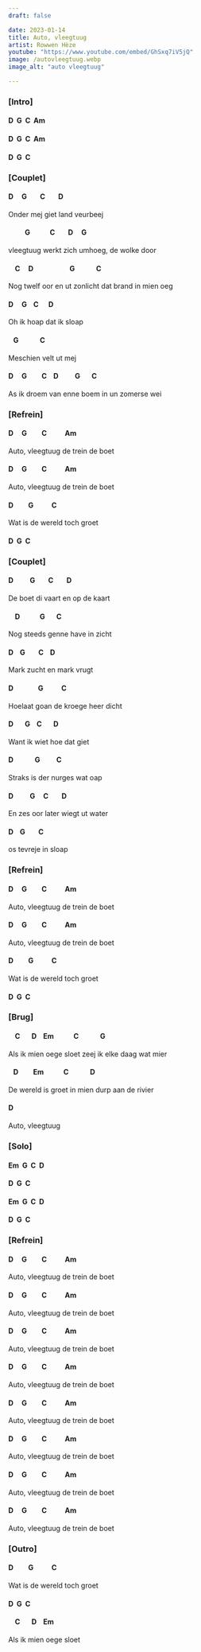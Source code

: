 ```yaml
---
draft: false

date: 2023-01-14
title: Auto, vleegtuug
artist: Rowwen Hèze
youtube: "https://www.youtube.com/embed/GhSxq7iV5jQ"
image: /autovleegtuug.webp
image_alt: "auto vleegtuug"

---
```


### [Intro]

#### D&nbsp;&nbsp;G&nbsp;&nbsp;C&nbsp;&nbsp;Am

#### D&nbsp;&nbsp;G&nbsp;&nbsp;C&nbsp;&nbsp;Am
 
#### D&nbsp;&nbsp;G&nbsp;&nbsp;C
 
 
### [Couplet]

#### D&nbsp;&nbsp;&nbsp;&nbsp;&nbsp;G&nbsp;&nbsp;&nbsp;&nbsp;&nbsp;&nbsp;&nbsp;&nbsp;C&nbsp;&nbsp;&nbsp;&nbsp;&nbsp;&nbsp;&nbsp;&nbsp;D

Onder mej giet land veurbeej

#### &nbsp;&nbsp;&nbsp;&nbsp;&nbsp;&nbsp;&nbsp;&nbsp;&nbsp;&nbsp;G&nbsp;&nbsp;&nbsp;&nbsp;&nbsp;&nbsp;&nbsp;&nbsp;&nbsp;&nbsp;&nbsp;&nbsp;C&nbsp;&nbsp;&nbsp;&nbsp;&nbsp;&nbsp;&nbsp;&nbsp;D&nbsp;&nbsp;&nbsp;&nbsp;&nbsp;G

vleegtuug werkt zich umhoeg, de wolke door

#### &nbsp;&nbsp;&nbsp;&nbsp;C&nbsp;&nbsp;&nbsp;&nbsp;&nbsp;D&nbsp;&nbsp;&nbsp;&nbsp;&nbsp;&nbsp;&nbsp;&nbsp;&nbsp;&nbsp;&nbsp;&nbsp;&nbsp;&nbsp;&nbsp;&nbsp;&nbsp;&nbsp;&nbsp;&nbsp;&nbsp;&nbsp;G&nbsp;&nbsp;&nbsp;&nbsp;&nbsp;&nbsp;&nbsp;&nbsp;&nbsp;&nbsp;&nbsp;&nbsp;&nbsp;C

Nog twelf oor en ut zonlicht dat brand in mien oeg

#### D&nbsp;&nbsp;&nbsp;&nbsp;&nbsp;G&nbsp;&nbsp;&nbsp;&nbsp;C&nbsp;&nbsp;&nbsp;&nbsp;&nbsp;&nbsp;D

Oh ik hoap dat ik sloap 

#### &nbsp;&nbsp;&nbsp;G&nbsp;&nbsp;&nbsp;&nbsp;&nbsp;&nbsp;&nbsp;&nbsp;&nbsp;&nbsp;&nbsp;&nbsp;&nbsp;C

Meschien velt ut mej 

#### D&nbsp;&nbsp;&nbsp;&nbsp;&nbsp;G&nbsp;&nbsp;&nbsp;&nbsp;&nbsp;&nbsp;&nbsp;&nbsp;&nbsp;C&nbsp;&nbsp;&nbsp;&nbsp;D&nbsp;&nbsp;&nbsp;&nbsp;&nbsp;&nbsp;&nbsp;&nbsp;&nbsp;&nbsp;G&nbsp;&nbsp;&nbsp;&nbsp;&nbsp;&nbsp;&nbsp;C

As ik droem van enne boem in un zomerse wei
 
 
### [Refrein]

#### D&nbsp;&nbsp;&nbsp;&nbsp;&nbsp;G&nbsp;&nbsp;&nbsp;&nbsp;&nbsp;&nbsp;&nbsp;&nbsp;&nbsp;C&nbsp;&nbsp;&nbsp;&nbsp;&nbsp;&nbsp;&nbsp;&nbsp;&nbsp;&nbsp;&nbsp;Am

Auto, vleegtuug de trein de boet 

#### D&nbsp;&nbsp;&nbsp;&nbsp;&nbsp;G&nbsp;&nbsp;&nbsp;&nbsp;&nbsp;&nbsp;&nbsp;&nbsp;&nbsp;C&nbsp;&nbsp;&nbsp;&nbsp;&nbsp;&nbsp;&nbsp;&nbsp;&nbsp;&nbsp;&nbsp;Am

Auto, vleegtuug de trein de boet
 
#### D&nbsp;&nbsp;&nbsp;&nbsp;&nbsp;&nbsp;&nbsp;&nbsp;&nbsp;G&nbsp;&nbsp;&nbsp;&nbsp;&nbsp;&nbsp;&nbsp;&nbsp;&nbsp;&nbsp;&nbsp;C

Wat is de wereld toch groet 
 
#### D&nbsp;&nbsp;G&nbsp;&nbsp;C
 
### [Couplet]

#### D&nbsp;&nbsp;&nbsp;&nbsp;&nbsp;&nbsp;&nbsp;&nbsp;&nbsp;&nbsp;G&nbsp;&nbsp;&nbsp;&nbsp;&nbsp;&nbsp;&nbsp;&nbsp;C&nbsp;&nbsp;&nbsp;&nbsp;&nbsp;&nbsp;&nbsp;&nbsp;D

De boet di vaart en op de kaart

#### &nbsp;&nbsp;&nbsp;&nbsp;D&nbsp;&nbsp;&nbsp;&nbsp;&nbsp;&nbsp;&nbsp;&nbsp;&nbsp;&nbsp;&nbsp;&nbsp;G&nbsp;&nbsp;&nbsp;&nbsp;&nbsp;&nbsp;&nbsp;C

Nog steeds genne have in zicht

#### D&nbsp;&nbsp;&nbsp;&nbsp;G&nbsp;&nbsp;&nbsp;&nbsp;&nbsp;&nbsp;&nbsp;&nbsp;C&nbsp;&nbsp;&nbsp;&nbsp;D

Mark zucht en mark vrugt

#### D&nbsp;&nbsp;&nbsp;&nbsp;&nbsp;&nbsp;&nbsp;&nbsp;&nbsp;&nbsp;&nbsp;&nbsp;&nbsp;&nbsp;&nbsp;G&nbsp;&nbsp;&nbsp;&nbsp;&nbsp;&nbsp;&nbsp;&nbsp;&nbsp;&nbsp;&nbsp;C

Hoelaat goan de kroege heer dicht

#### D&nbsp;&nbsp;&nbsp;&nbsp;&nbsp;&nbsp;&nbsp;G&nbsp;&nbsp;&nbsp;&nbsp;C&nbsp;&nbsp;&nbsp;&nbsp;&nbsp;&nbsp;&nbsp;D

Want ik wiet hoe dat giet

#### D&nbsp;&nbsp;&nbsp;&nbsp;&nbsp;&nbsp;&nbsp;&nbsp;&nbsp;&nbsp;&nbsp;&nbsp;&nbsp;G&nbsp;&nbsp;&nbsp;&nbsp;&nbsp;&nbsp;&nbsp;&nbsp;&nbsp;&nbsp;C

Straks is der nurges wat oap

#### D&nbsp;&nbsp;&nbsp;&nbsp;&nbsp;&nbsp;&nbsp;&nbsp;&nbsp;&nbsp;G&nbsp;&nbsp;&nbsp;&nbsp;&nbsp;C&nbsp;&nbsp;&nbsp;&nbsp;&nbsp;&nbsp;&nbsp;&nbsp;D

En zes oor later wiegt ut water

#### D&nbsp;&nbsp;&nbsp;&nbsp;G&nbsp;&nbsp;&nbsp;&nbsp;&nbsp;&nbsp;&nbsp;&nbsp;C

os tevreje in sloap
 
### [Refrein]

#### D&nbsp;&nbsp;&nbsp;&nbsp;&nbsp;G&nbsp;&nbsp;&nbsp;&nbsp;&nbsp;&nbsp;&nbsp;&nbsp;&nbsp;C&nbsp;&nbsp;&nbsp;&nbsp;&nbsp;&nbsp;&nbsp;&nbsp;&nbsp;&nbsp;&nbsp;Am  
Auto, vleegtuug de trein de boet 

#### D&nbsp;&nbsp;&nbsp;&nbsp;&nbsp;G&nbsp;&nbsp;&nbsp;&nbsp;&nbsp;&nbsp;&nbsp;&nbsp;&nbsp;C&nbsp;&nbsp;&nbsp;&nbsp;&nbsp;&nbsp;&nbsp;&nbsp;&nbsp;&nbsp;&nbsp;Am  
Auto, vleegtuug de trein de boet
 
#### D&nbsp;&nbsp;&nbsp;&nbsp;&nbsp;&nbsp;&nbsp;&nbsp;&nbsp;G&nbsp;&nbsp;&nbsp;&nbsp;&nbsp;&nbsp;&nbsp;&nbsp;&nbsp;&nbsp;&nbsp;C
Wat is de wereld toch groet 
 
#### D&nbsp;&nbsp;G&nbsp;&nbsp;C

### [Brug]

#### &nbsp;&nbsp;&nbsp;&nbsp;C&nbsp;&nbsp;&nbsp;&nbsp;&nbsp;&nbsp;&nbsp;D&nbsp;&nbsp;&nbsp;&nbsp;Em&nbsp;&nbsp;&nbsp;&nbsp;&nbsp;&nbsp;&nbsp;&nbsp;&nbsp;&nbsp;&nbsp;&nbsp;C&nbsp;&nbsp;&nbsp;&nbsp;&nbsp;&nbsp;&nbsp;&nbsp;&nbsp;&nbsp;&nbsp;&nbsp;&nbsp;G    
Als ik mien oege sloet zeej ik elke daag wat mier

#### &nbsp;&nbsp;&nbsp;D&nbsp;&nbsp;&nbsp;&nbsp;&nbsp;&nbsp;&nbsp;&nbsp;&nbsp;Em&nbsp;&nbsp;&nbsp;&nbsp;&nbsp;&nbsp;&nbsp;&nbsp;&nbsp;&nbsp;&nbsp;&nbsp;C&nbsp;&nbsp;&nbsp;&nbsp;&nbsp;&nbsp;&nbsp;&nbsp;&nbsp;&nbsp;&nbsp;&nbsp;&nbsp;D   
De wereld is groet in mien durp aan de rivier 

#### D

Auto, vleegtuug

### [Solo]

#### Em&nbsp;&nbsp;G&nbsp;&nbsp;C&nbsp;&nbsp;D

#### D&nbsp;&nbsp;G&nbsp;&nbsp;C

#### Em&nbsp;&nbsp;G&nbsp;&nbsp;C&nbsp;&nbsp;D

#### D&nbsp;&nbsp;G&nbsp;&nbsp;C

 
### [Refrein]

#### D&nbsp;&nbsp;&nbsp;&nbsp;&nbsp;G&nbsp;&nbsp;&nbsp;&nbsp;&nbsp;&nbsp;&nbsp;&nbsp;&nbsp;C&nbsp;&nbsp;&nbsp;&nbsp;&nbsp;&nbsp;&nbsp;&nbsp;&nbsp;&nbsp;&nbsp;Am
Auto, vleegtuug de trein de boet

#### D&nbsp;&nbsp;&nbsp;&nbsp;&nbsp;G&nbsp;&nbsp;&nbsp;&nbsp;&nbsp;&nbsp;&nbsp;&nbsp;&nbsp;C&nbsp;&nbsp;&nbsp;&nbsp;&nbsp;&nbsp;&nbsp;&nbsp;&nbsp;&nbsp;&nbsp;Am 
Auto, vleegtuug de trein de boet

#### D&nbsp;&nbsp;&nbsp;&nbsp;&nbsp;G&nbsp;&nbsp;&nbsp;&nbsp;&nbsp;&nbsp;&nbsp;&nbsp;&nbsp;C&nbsp;&nbsp;&nbsp;&nbsp;&nbsp;&nbsp;&nbsp;&nbsp;&nbsp;&nbsp;&nbsp;Am 
Auto, vleegtuug de trein de boet 

#### D&nbsp;&nbsp;&nbsp;&nbsp;&nbsp;G&nbsp;&nbsp;&nbsp;&nbsp;&nbsp;&nbsp;&nbsp;&nbsp;&nbsp;C&nbsp;&nbsp;&nbsp;&nbsp;&nbsp;&nbsp;&nbsp;&nbsp;&nbsp;&nbsp;&nbsp;Am   
Auto, vleegtuug de trein de boet

#### D&nbsp;&nbsp;&nbsp;&nbsp;&nbsp;G&nbsp;&nbsp;&nbsp;&nbsp;&nbsp;&nbsp;&nbsp;&nbsp;&nbsp;C&nbsp;&nbsp;&nbsp;&nbsp;&nbsp;&nbsp;&nbsp;&nbsp;&nbsp;&nbsp;&nbsp;Am  
Auto, vleegtuug de trein de boet 

#### D&nbsp;&nbsp;&nbsp;&nbsp;&nbsp;G&nbsp;&nbsp;&nbsp;&nbsp;&nbsp;&nbsp;&nbsp;&nbsp;&nbsp;C&nbsp;&nbsp;&nbsp;&nbsp;&nbsp;&nbsp;&nbsp;&nbsp;&nbsp;&nbsp;&nbsp;Am   
Auto, vleegtuug de trein de boet

#### D&nbsp;&nbsp;&nbsp;&nbsp;&nbsp;G&nbsp;&nbsp;&nbsp;&nbsp;&nbsp;&nbsp;&nbsp;&nbsp;&nbsp;C&nbsp;&nbsp;&nbsp;&nbsp;&nbsp;&nbsp;&nbsp;&nbsp;&nbsp;&nbsp;&nbsp;Am   
Auto, vleegtuug de trein de boet

#### D&nbsp;&nbsp;&nbsp;&nbsp;&nbsp;G&nbsp;&nbsp;&nbsp;&nbsp;&nbsp;&nbsp;&nbsp;&nbsp;&nbsp;C&nbsp;&nbsp;&nbsp;&nbsp;&nbsp;&nbsp;&nbsp;&nbsp;&nbsp;&nbsp;&nbsp;Am   
Auto, vleegtuug de trein de boet

 
### [Outro]

#### D&nbsp;&nbsp;&nbsp;&nbsp;&nbsp;&nbsp;&nbsp;&nbsp;&nbsp;G&nbsp;&nbsp;&nbsp;&nbsp;&nbsp;&nbsp;&nbsp;&nbsp;&nbsp;&nbsp;&nbsp;C
Wat is de wereld toch groet 

#### D&nbsp;&nbsp;G&nbsp;&nbsp;C

#### &nbsp;&nbsp;&nbsp;&nbsp;C&nbsp;&nbsp;&nbsp;&nbsp;&nbsp;&nbsp;&nbsp;D&nbsp;&nbsp;&nbsp;&nbsp;Em     
Als ik mien oege sloet